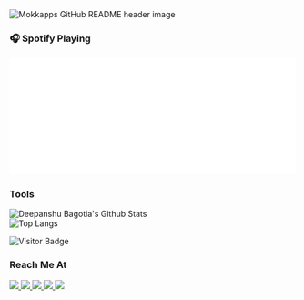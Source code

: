 <img src="https://github.com/Bagotia16/Bagotia16/blob/main/img/I%20am%20Deepanshu%20Bagotia.gif" width="400" height="400" alt="Mokkapps GitHub README header image">

### 🎧 Spotify Playing


![spotify-github-profile](https://github.com/Bagotia16/Bagotia16/blob/main/img/default.svg)
### Tools


![Deepanshu Bagotia's Github Stats](https://github-readme-stats.vercel.app/api?username=bagotia16&count_private=true&show_icons=true&include_all_commits=true)
</br>
![Top Langs](https://github-readme-stats.vercel.app/api/top-langs/?username=Bagotia16&hide=TeX&layout=compact)

![Visitor Badge](https://visitor-badge.laobi.icu/badge?page_id=Bagotia16.bagotia16)

### Reach Me At


<a href="https://medium.com/@bagotia" alt="blackcater's blog" target="_blank">
  <img src="https://th.bing.com/th/id/OIP.OHhUfzihC_X8vYOsQ3VYfAHaEL?pid=ImgDet&rs=1" height="40" />
</a>


<a href="https://twitter.com/mr_bagotia" alt="blackcater's blog" target="_blank">
  <img src="https://www.cnet.com/a/img/H3RnMThvT8W1ayiVwa_CZ9MVyzM=/1200x630/2016/04/29/c41d9b6e-59f6-4aa3-90f2-103909f1b554/twitter-logo-corbis.jpg" height="40" />
</a>

<a href="mailto:bagotiadeepanshu@gmail.com">
  <img src="https://th.bing.com/th/id/R.6b35a93344c4eb087ecb9451007da525?rik=jaVucFWT4h4pOg&riu=http%3a%2f%2fwww.pmldaily.com%2fwp-content%2fuploads%2f2019%2f02%2fnew-gmail-still-1.jpg&ehk=3Wbswk7IaXOE7hasSq2W2ghhNrep2CQFdk7UsytHyyE%3d&risl=&pid=ImgRaw&r=0" height="40" />
</a>


<a href="https://www.linkedin.com/in/deepanshu-bagotia/">
  <img src="https://static.adweek.com/adweek.com-prod/wp-content/uploads/2019/06/LI-bug-CONTENT-2019.jpg" height="40" />
</a>


<a href="https://www.instagram.com/bagotia.deepanshu">
  <img src="https://static.dribbble.com/users/347851/screenshots/13441830/media/85afd38258ac9bfb4dba4b679038421c.png" height="40" />
</a>
